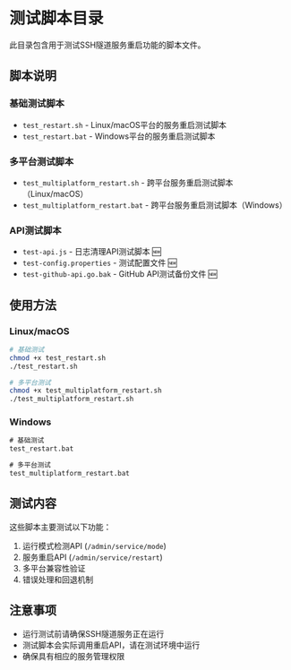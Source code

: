 # 测试脚本目录

此目录包含用于测试SSH隧道服务重启功能的脚本文件。

## 脚本说明

### 基础测试脚本
- `test_restart.sh` - Linux/macOS平台的服务重启测试脚本
- `test_restart.bat` - Windows平台的服务重启测试脚本

### 多平台测试脚本
- `test_multiplatform_restart.sh` - 跨平台服务重启测试脚本（Linux/macOS）
- `test_multiplatform_restart.bat` - 跨平台服务重启测试脚本（Windows）

### API测试脚本
- `test-api.js` - 日志清理API测试脚本 🆕
- `test-config.properties` - 测试配置文件 🆕
- `test-github-api.go.bak` - GitHub API测试备份文件 🆕

## 使用方法

### Linux/macOS
```bash
# 基础测试
chmod +x test_restart.sh
./test_restart.sh

# 多平台测试
chmod +x test_multiplatform_restart.sh
./test_multiplatform_restart.sh
```

### Windows
```cmd
# 基础测试
test_restart.bat

# 多平台测试
test_multiplatform_restart.bat
```

## 测试内容

这些脚本主要测试以下功能：
1. 运行模式检测API (`/admin/service/mode`)
2. 服务重启API (`/admin/service/restart`)
3. 多平台兼容性验证
4. 错误处理和回退机制

## 注意事项

- 运行测试前请确保SSH隧道服务正在运行
- 测试脚本会实际调用重启API，请在测试环境中运行
- 确保具有相应的服务管理权限
